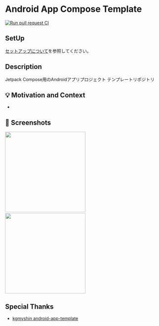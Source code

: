 # Android App Compose Template

[![Run pull request CI](https://github.com/Dai1678/android-app-compose-template/actions/workflows/pull_request.yml/badge.svg)](https://github.com/Dai1678/android-app-compose-template/actions/workflows/pull_request.yml)

## SetUp
[セットアップについて](/docs/setup.md)を参照してください。

## Description
Jetpack Compose用のAndroidアプリプロジェクト テンプレートリポジトリ

## :bulb: Motivation and Context
*

## :camera_flash: Screenshots
<img src="" width="260">&emsp;<img src="" width="260">


## Special Thanks
* [kgmyshin android-app-template](https://github.com/kgmyshin/android-app-template)
